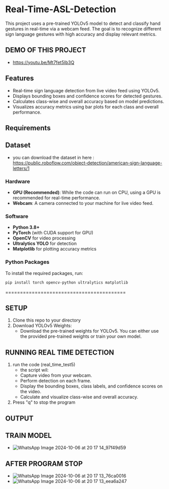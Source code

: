 # Real-Time-ASL-Detection

This project uses a pre-trained YOLOv5 model to detect and classify hand gestures in real-time via a webcam feed. The goal is to recognize different sign language gestures with high accuracy and display relevant metrics.

## DEMO OF THIS PROJECT
- https://youtu.be/Mt7fet5Ib3Q

## Features
- Real-time sign language detection from live video feed using YOLOv5.
- Displays bounding boxes and confidence scores for detected gestures.
- Calculates class-wise and overall accuracy based on model predictions.
- Visualizes accuracy metrics using bar plots for each class and overall performance.

## Requirements

## Dataset
- you can download the dataset in here : https://public.roboflow.com/object-detection/american-sign-language-letters/1

### Hardware
- **GPU (Recommended)**: While the code can run on CPU, using a GPU is recommended for real-time performance.
- **Webcam**: A camera connected to your machine for live video feed.

### Software
- **Python 3.8+**
- **PyTorch** (with CUDA support for GPU)
- **OpenCV** for video processing
- **Ultralytics YOLO** for detection
- **Matplotlib** for plotting accuracy metrics

### Python Packages
To install the required packages, run:

```bash
pip install torch opencv-python ultralytics matplotlib
```
=========================================

## SETUP
1. Clone this repo to your directory
2. Download YOLOv5 Weights:
   - Download the pre-trained weights for YOLOv5. You can either use the provided pre-trained weights or train your own model.

## RUNNING REAL TIME DETECTION
1. run the code (real_time_test5)
   - the script wil:
   - Capture video from your webcam.
   - Perform detection on each frame.
   - Display the bounding boxes, class labels, and confidence scores on the video.
   - Calculate and visualize class-wise and overall accuracy.
3. Press "q" to stop the program

## OUTPUT 

## TRAIN MODEL
- ![WhatsApp Image 2024-10-06 at 20 17 14_97f49d59](https://github.com/user-attachments/assets/69b0502c-89a8-4d03-8e06-7199ddbb71c8)

## AFTER PROGRAM STOP
- ![WhatsApp Image 2024-10-06 at 20 17 13_76ca0016](https://github.com/user-attachments/assets/608d42ed-ec71-4eae-a01d-6da1302803a2)
- ![WhatsApp Image 2024-10-06 at 20 17 13_eea6a247](https://github.com/user-attachments/assets/06874af2-c912-4007-bb7e-c0d32e9abe61)



